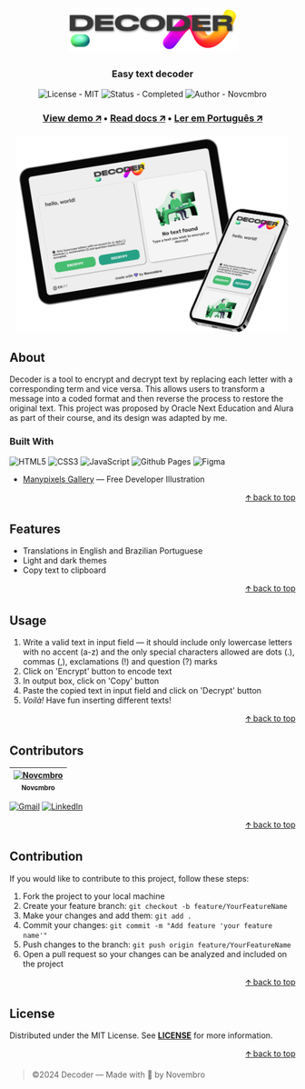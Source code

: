 <div id="top" align="center">
  <h1>
    <picture>
      <source srcset="https://raw.githubusercontent.com/novcmbro/decoder/main/src/img/decoder-logo-dark.png" media="(prefers-color-scheme: dark)">
      <img src="https://raw.githubusercontent.com/novcmbro/decoder/main/src/img/decoder-logo-light.png" alt="Decoder" width="300px">
    </picture>
  </h1>

  ### Easy text decoder

  ![License - MIT](https://img.shields.io/badge/license-MIT-informational?style=for-the-badge)
  ![Status - Completed](https://img.shields.io/badge/status-completed-success?style=for-the-badge)
  ![Author - Novcmbro](https://img.shields.io/badge/author-novcmbro-BBBBBB?style=for-the-badge)

  ### [**View demo 🡭**](https://novcmbro.github.io/decoder) • [**Read docs 🡭**](/docs/en/index.md) • [**Ler em Português 🡭**](/docs/pt/README.md)

  <picture>
    <source srcset="https://raw.githubusercontent.com/novcmbro/novcmbro.github.io/main/src/img/project-decoder-dark.png" media="(prefers-color-scheme: dark)">
    <img src="https://raw.githubusercontent.com/novcmbro/novcmbro.github.io/main/src/img/project-decoder-light.png" alt="Decoder" width="480px">
  </picture>
</div>

## About
Decoder is a tool to encrypt and decrypt text by replacing each letter with a corresponding term and vice versa. This allows users to transform a message into a coded format and then reverse the process to restore the original text. This project was proposed by Oracle Next Education and Alura as part of their course, and its design was adapted by me.

### Built With
![HTML5](https://img.shields.io/badge/html5-E34F26?style=for-the-badge&logo=html5&logoColor=white)
![CSS3](https://img.shields.io/badge/css3-1572B6?style=for-the-badge&logo=css3&logoColor=white)
![JavaScript](https://img.shields.io/badge/javascript-323330?style=for-the-badge&logo=javascript&logoColor=%23F7DF1E)
![Github Pages](https://img.shields.io/badge/github_pages-121013?style=for-the-badge&logo=github&logoColor=white)
![Figma](https://img.shields.io/badge/figma-F24E1E?style=for-the-badge&logo=figma&logoColor=white)
- [Manypixels Gallery](https://www.manypixels.co/gallery) — Free Developer Illustration
<p align="right"><a href="#top">🡩 back to top</a></p>

## Features
- Translations in English and Brazilian Portuguese
- Light and dark themes
- Copy text to clipboard
<p align="right"><a href="#top">🡩 back to top</a></p>

## Usage
1. Write a valid text in input field — it should include only lowercase letters with no accent (a-z) and the only special characters allowed are dots (.), commas (,), exclamations (!) and question (?) marks
2. Click on 'Encrypt' button to encode text
3. In output box, click on 'Copy' button
4. Paste the copied text in input field and click on 'Decrypt' button
5. *Voilà!* Have fun inserting different texts!
<p align="right"><a href="#top">🡩 back to top</a></p>

## Contributors
| [<img src="https://github.com/novcmbro.png" alt="Novcmbro" width="100px" height="100px"><br><sub>Novcmbro</sub>](https://github.com/novcmbro) |
| :---: |

[![Gmail](https://img.shields.io/badge/gmail-D14836?style=for-the-badge&logo=gmail&logoColor=white)](mailto:novcmbro@gmail.com)
[![LinkedIn](https://img.shields.io/badge/linkedin-0077B5.svg?style=for-the-badge&logo=linkedin&logoColor=white)](https://www.linkedin.com/in/novcmbro/)
<p align="right"><a href="#top">🡩 back to top</a></p>

## Contribution
If you would like to contribute to this project, follow these steps:
1. Fork the project to your local machine
2. Create your feature branch: `git checkout -b feature/YourFeatureName`
3. Make your changes and add them: `git add .`
4. Commit your changes: `git commit -m "Add feature 'your feature name'"`
5. Push changes to the branch: `git push origin feature/YourFeatureName`
6. Open a pull request so your changes can be analyzed and included on the project
<p align="right"><a href="#top">🡩 back to top</a></p>

## License
Distributed under the MIT License. See [**LICENSE**](/LICENSE) for more information.
<p align="right"><a href="#top">🡩 back to top</a></p>

> ©2024 Decoder — Made with 💜 by Novembro

